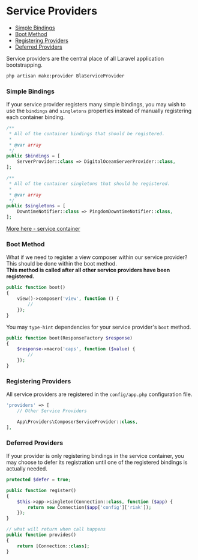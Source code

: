 # Service Providers

* [Simple Bindings](#simple-bindings)
* [Boot Method](#boot-method)
* [Registering Providers](#registering-providers)
* [Deferred Providers](#deferred-providers)

Service providers are the central place of all Laravel application bootstrapping.

```bash
php artisan make:provider BlaServiceProvider
```

### Simple Bindings
If your service provider registers many simple bindings, you may wish to use the <code>bindings</code> and <code>singletons</code> properties instead of manually registering each container binding.
```php
/**
 * All of the container bindings that should be registered.
 *
 * @var array
 */
public $bindings = [
    ServerProvider::class => DigitalOceanServerProvider::class,
];

/**
 * All of the container singletons that should be registered.
 *
 * @var array
 */
public $singletons = [
    DowntimeNotifier::class => PingdomDowntimeNotifier::class,
];
```
[More here - service container](./service-container.md/#simple-bindings-factory-dp)

### Boot Method
What if we need to register a view composer within our service provider? This should be done within the boot method. <br>
**This method is called after all other service providers have been registered.**
```php
public function boot()
{
    view()->composer('view', function () {
        //
    });
}
```
You may <code>type-hint</code> dependencies for your service provider's <code>boot</code> method.
```php
public function boot(ResponseFactory $response)
{
    $response->macro('caps', function ($value) {
        //
    });
}
```

### Registering Providers
All service providers are registered in the <code>config/app.php</code> configuration file.
```php
'providers' => [
    // Other Service Providers

    App\Providers\ComposerServiceProvider::class,
],
```

### Deferred Providers
If your provider is only registering bindings in the service container, you may choose to defer its registration until one of the registered bindings is actually needed.
```php
protected $defer = true;

public function register()
{
    $this->app->singleton(Connection::class, function ($app) {
        return new Connection($app['config']['riak']);
    });
}

// what will return when call happens
public function provides()
{
    return [Connection::class];
}
```
